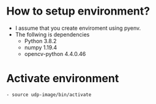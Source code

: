 # How to setup environment?
- I assume that you create enviroment using pyenv. 
- The follwing is dependencies 
    - Python 3.8.2
    - numpy         1.19.4  
    - opencv-python 4.4.0.46

# Activate environment 
    - source udp-image/bin/activate
